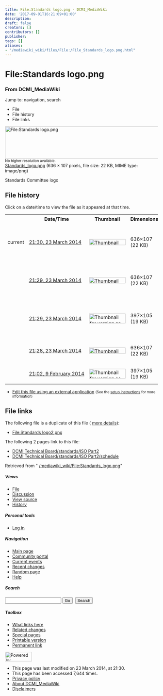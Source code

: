 ```yaml
---
title: File:Standards logo.png - DCMI_MediaWiki
date: '2017-09-01T16:21:09+01:00'
description: 
draft: false
creators: []
contributors: []
publisher: 
tags: []
aliases:
- "/mediawiki_wiki/files/File:/File_Standards_logo.png.html"
---
```


<a id="top"></a>
# File:Standards logo.png

### From DCMI\_MediaWiki

Jump to: navigation, search
<!-- start content -->
- File
- File history
- File links

 [<img alt="File:Standards logo.png" src="/images/8/8a/Standards_logo.png" width="636" height="107">](/mediawiki_wiki/files/Standards_logo.png)  
<small>No higher resolution available.</small>  
 [Standards\_logo.png](/images/8/8a/Standards_logo.png)‎ (636 × 107 pixels, file size: 22 KB, MIME type: image/png)

Standards Committee logo

<!-- 
NewPP limit report
Preprocessor node count: 1/1000000
Post-expand include size: 0/2097152 bytes
Template argument size: 0/2097152 bytes
Expensive parser function count: 0/100
-->
## File history

Click on a date/time to view the file as it appeared at that time.

<table class="wikitable filehistory">
  <tr>
    <td></td>
    <th>Date/Time</th>
    <th>Thumbnail</th>
    <th>Dimensions</th>
    <th>User</th>
    <th>Comment</th>
  </tr>
  <tr>
    <td>current</td>
    <td class="filehistory-selected" style="white-space: nowrap;"><a href="/mediawiki_wiki/files/Standards_logo.png">21:30, 23 March 2014</a></td>
    <td><a href="/images/8/8a/Standards_logo.png"><img alt="Thumbnail for version as of 21:30, 23 March 2014" src="/images/8/8a/Standards_logo.png" width="120" height="20"></a></td>
    <td>636×107 <span style="white-space: nowrap;">(22 KB)</span>
    </td>
    <td>
      <a href="/index.php?title=User:StuartSutton&amp;action=edit&amp;redlink=1" class="new mw-userlink" title="User:StuartSutton (page does not exist)">StuartSutton</a> <span style="white-space: nowrap;"> <span class="mw-usertoollinks">(<a href="/index.php?title=User_talk:StuartSutton&amp;action=edit&amp;redlink=1" class="new" title="User talk:StuartSutton (page does not exist)">Talk</a> | <a href="/index.php/Special:Contributions/StuartSutton" title="Special:Contributions/StuartSutton">contribs</a>)</span></span>
    </td>
    <td> <span class="comment">(Reverted to version as of 21:28, 23 March 2014)</span>
    </td>
  </tr>
  <tr>
    <td></td>
    <td style="white-space: nowrap;"><a href="/images/archive/8/8a/20140323213013%21Standards_logo.png">21:29, 23 March 2014</a></td>
    <td><a href="/images/archive/8/8a/20140323213013%21Standards_logo.png"><img alt="Thumbnail for version as of 21:29, 23 March 2014" src="/images/archive/8/8a/20140323213013%21Standards_logo.png" width="120" height="20"></a></td>
    <td>636×107 <span style="white-space: nowrap;">(22 KB)</span>
    </td>
    <td>
      <a href="/index.php?title=User:StuartSutton&amp;action=edit&amp;redlink=1" class="new mw-userlink" title="User:StuartSutton (page does not exist)">StuartSutton</a> <span style="white-space: nowrap;"> <span class="mw-usertoollinks">(<a href="/index.php?title=User_talk:StuartSutton&amp;action=edit&amp;redlink=1" class="new" title="User talk:StuartSutton (page does not exist)">Talk</a> | <a href="/index.php/Special:Contributions/StuartSutton" title="Special:Contributions/StuartSutton">contribs</a>)</span></span>
    </td>
    <td> <span class="comment">(Reverted to version as of 21:28, 23 March 2014)</span>
    </td>
  </tr>
  <tr>
    <td></td>
    <td style="white-space: nowrap;"><a href="/images/archive/8/8a/20140323212943%21Standards_logo.png">21:29, 23 March 2014</a></td>
    <td><a href="/images/archive/8/8a/20140323212943%21Standards_logo.png"><img alt="Thumbnail for version as of 21:29, 23 March 2014" src="/images/archive/8/8a/20140323212943%21Standards_logo.png" width="120" height="32"></a></td>
    <td>397×105 <span style="white-space: nowrap;">(19 KB)</span>
    </td>
    <td>
      <a href="/index.php?title=User:StuartSutton&amp;action=edit&amp;redlink=1" class="new mw-userlink" title="User:StuartSutton (page does not exist)">StuartSutton</a> <span style="white-space: nowrap;"> <span class="mw-usertoollinks">(<a href="/index.php?title=User_talk:StuartSutton&amp;action=edit&amp;redlink=1" class="new" title="User talk:StuartSutton (page does not exist)">Talk</a> | <a href="/index.php/Special:Contributions/StuartSutton" title="Special:Contributions/StuartSutton">contribs</a>)</span></span>
    </td>
    <td> <span class="comment">(Reverted to version as of 21:02, 9 February 2014)</span>
    </td>
  </tr>
  <tr>
    <td></td>
    <td style="white-space: nowrap;"><a href="/images/archive/8/8a/20140323212924%21Standards_logo.png">21:28, 23 March 2014</a></td>
    <td><a href="/images/archive/8/8a/20140323212924%21Standards_logo.png"><img alt="Thumbnail for version as of 21:28, 23 March 2014" src="/images/archive/8/8a/20140323212924%21Standards_logo.png" width="120" height="20"></a></td>
    <td>636×107 <span style="white-space: nowrap;">(22 KB)</span>
    </td>
    <td>
      <a href="/index.php?title=User:StuartSutton&amp;action=edit&amp;redlink=1" class="new mw-userlink" title="User:StuartSutton (page does not exist)">StuartSutton</a> <span style="white-space: nowrap;"> <span class="mw-usertoollinks">(<a href="/index.php?title=User_talk:StuartSutton&amp;action=edit&amp;redlink=1" class="new" title="User talk:StuartSutton (page does not exist)">Talk</a> | <a href="/index.php/Special:Contributions/StuartSutton" title="Special:Contributions/StuartSutton">contribs</a>)</span></span>
    </td>
    <td> <span class="comment">(Standards &amp; Liaisons Committee logo)</span>
    </td>
  </tr>
  <tr>
    <td></td>
    <td style="white-space: nowrap;"><a href="/images/archive/8/8a/20140323212857%21Standards_logo.png">21:02, 9 February 2014</a></td>
    <td><a href="/images/archive/8/8a/20140323212857%21Standards_logo.png"><img alt="Thumbnail for version as of 21:02, 9 February 2014" src="/images/archive/8/8a/20140323212857%21Standards_logo.png" width="120" height="32"></a></td>
    <td>397×105 <span style="white-space: nowrap;">(19 KB)</span>
    </td>
    <td>
      <a href="/index.php?title=User:StuartSutton&amp;action=edit&amp;redlink=1" class="new mw-userlink" title="User:StuartSutton (page does not exist)">StuartSutton</a> <span style="white-space: nowrap;"> <span class="mw-usertoollinks">(<a href="/index.php?title=User_talk:StuartSutton&amp;action=edit&amp;redlink=1" class="new" title="User talk:StuartSutton (page does not exist)">Talk</a> | <a href="/index.php/Special:Contributions/StuartSutton" title="Special:Contributions/StuartSutton">contribs</a>)</span></span>
    </td>
    <td> <span class="comment">(Standards Committee logo)</span>
    </td>
  </tr>
</table>

  

- [Edit this file using an external application](/index.php?title=File:Standards_logo.png&action=edit&externaledit=true&mode=file "File:Standards logo.png") <small>(See the <a href="http://www.mediawiki.org/wiki/Manual:External_editors" class="external text" rel="nofollow">setup instructions</a> for more information)</small>

## File links

The following file is a duplicate of this file ( [more details](/index.php/Special:FileDuplicateSearch/Standards_logo.png "Special:FileDuplicateSearch/Standards logo.png")):

- [File:Standards logo2.png](/mediawiki_wiki/files/File:/File:Standards_logo2.png.html "File:Standards logo2.png") 

The following 2 pages link to this file:

- [DCMI Technical Board/standards/ISO Part2](/index.php/DCMI_Technical_Board/standards/ISO_Part2 "DCMI Technical Board/standards/ISO Part2")
- [DCMI Technical Board/standards/ISO Part2/schedule](/index.php/DCMI_Technical_Board/standards/ISO_Part2/schedule "DCMI Technical Board/standards/ISO Part2/schedule")

Retrieved from " [/mediawiki_wiki/File:Standards\_logo.png](/mediawiki_wiki/files/File:/File:Standards_logo.png.html)"

<!-- end content -->

##### Views

- [File](/mediawiki_wiki/files/File:/File:Standards_logo.png.html "View the file page [c]")
- [Discussion](/index.php?title=File_talk:Standards_logo.png&action=edit&redlink=1 "Discussion about the content page [t]")
- [View source](/index.php?title=File:Standards_logo.png&action=edit "This page is protected.
You can view its source [e]")
- [History](/index.php?title=File:Standards_logo.png&action=history "Past revisions of this page [h]")

##### Personal tools

- [Log in](/index.php?title=Special:UserLogin&returnto=File:Standards_logo.png "You are encouraged to log in; however, it is not mandatory [o]")

<script type="text/javascript"> if (window.isMSIE55) fixalpha(); </script>

##### Navigation

- [Main page](/index.php/Main_Page "Visit the main page [z]")
- [Community portal](/index.php/DCMI_MediaWiki:Community_portal "About the project, what you can do, where to find things")
- [Current events](/index.php/DCMI_MediaWiki:Current_events "Find background information on current events")
- [Recent changes](/index.php/Special:RecentChanges "The list of recent changes in the wiki [r]")
- [Random page](/index.php/Special:Random "Load a random page [x]")
- [Help](/index.php/Help:Contents "The place to find out")

##### <label for="searchInput">Search</label>

<form action="/index.php" id="searchform">
				<input type="hidden" name="title" value="Special:Search">
				<input id="searchInput" title="Search DCMI_MediaWiki" accesskey="f" type="search" name="search">
				<input type="submit" name="go" class="searchButton" id="searchGoButton" value="Go" title="Go to a page with this exact name if exists"> 
				<input type="submit" name="fulltext" class="searchButton" id="mw-searchButton" value="Search" title="Search the pages for this text">
			</form>

##### Toolbox

- [What links here](/index.php/Special:WhatLinksHere/File:Standards_logo.png "List of all wiki pages that link here [j]")
- [Related changes](/index.php/Special:RecentChangesLinked/File:Standards_logo.png "Recent changes in pages linked from this page [k]")
- [Special pages](/index.php/Special:SpecialPages "List of all special pages [q]")
- [Printable version](/index.php?title=File:Standards_logo.png&printable=yes "Printable version of this page [p]")
- [Permanent link](/index.php?title=File:Standards_logo.png&oldid=7233 "Permanent link to this revision of the page")

<!-- end of the left (by default at least) column -->

 [<img src="/skins/common/images/poweredby_mediawiki_88x31.png" height="31" width="88" alt="Powered by MediaWiki">](http://www.mediawiki.org/)

- This page was last modified on 23 March 2014, at 21:30.
- This page has been accessed 7,644 times.
- [Privacy policy](/index.php/DCMI_MediaWiki:Privacy_policy "DCMI MediaWiki:Privacy policy")
- [About DCMI\_MediaWiki](/index.php/DCMI_MediaWiki:About "DCMI MediaWiki:About")
- [Disclaimers](/index.php/DCMI_MediaWiki:General_disclaimer "DCMI MediaWiki:General disclaimer")

<script>if (window.runOnloadHook) runOnloadHook();</script><!-- Served in 0.481 secs. -->
